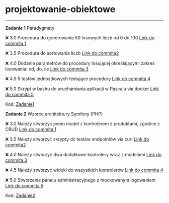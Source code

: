 # projektowanie-obiektowe
---

**Zadanie 1** Paradygmaty

:x: 3.0 Procedura do generowania 50 losowych liczb od 0 do 100 [Link do commita 1](https://github.com/kprzystalski/workshop_template/commit/hash)

:x: 3.5 Procedura do sortowania liczb [Link do commita2 ](https://github.com/kprzystalski/workshop_template/commit/hash)

:x: 4.0 Dodanie parametrów do procedury losującej określającymi zakres losowania: od, do, ile [Link do commita 3](https://github.com/kprzystalski/workshop_template/commit/hash)

:x: 4.5 5 testów jednostkowych testujące procedury [Link do commita 4](https://github.com/kprzystalski/workshop_template/commit/hash)

:x: 5.0 Skrypt w bashu do uruchamiania aplikacji w Pascalu via docker [Link do commita 5](https://github.com/kprzystalski/workshop_template/commit/hash)

Kod: [Zadanie1](./zadanie1/)

**Zadanie 2** Wzorce architektury Symfony (PHP)

:x: 3.0 Należy stworzyć jeden model z kontrolerem z produktami, zgodnie z CRUD [Link do commita 1](https://github.com/kprzystalski/workshop_template/commit/hash)

:x: 3.5 Należy stworzyć skrypty do testów endpointów via curl [Link do commita2 ](https://github.com/kprzystalski/workshop_template/commit/hash)

:x: 4.0 Należy stworzyć dwa dodatkowe kontrolery wraz z modelami [Link do commita 3](https://github.com/kprzystalski/workshop_template/commit/hash)

:x: 4.5 Należy stworzyć widoki do wszystkich kontrolerów [Link do commita 4](https://github.com/kprzystalski/workshop_template/commit/hash)

:x: 5.0 Stworzenie panelu administracyjnego z mockowanym logowaniem [Link do commita 5](https://github.com/kprzystalski/workshop_template/commit/hash)

Kod: [Zadanie2](./zadanie2/)